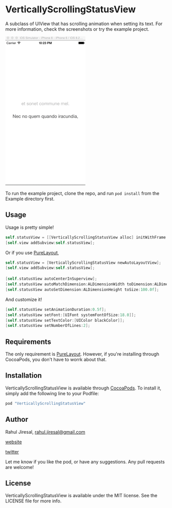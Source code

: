 # VerticallyScrollingStatusView

A subclass of UIView that has scrolling animation when setting its text.
For more information, check the screenshots or try the example project.

![Screenshot](screenshot.gif)

To run the example project, clone the repo, and run `pod install` from the Example directory first.

## Usage

Usage is pretty simple!

```objective-c
self.statusView = [[VerticallyScrollingStatusView alloc] initWithFrame:CGRectMake(0, self.view.frame.size.height / 2, self.view.frame.size.width, 100.0f)];
[self.view addSubview:self.statusView];
```

Or if you use [PureLayout](https://github.com/smileyborg/PureLayout),

```objective-c
self.statusView = [VerticallyScrollingStatusView newAutoLayoutView];
[self.view addSubview:self.statusView];

[self.statusView autoCenterInSuperview];
[self.statusView autoMatchDimension:ALDimensionWidth toDimension:ALDimensionWidth ofView:self.view withOffset:-30.0f];
[self.statusView autoSetDimension:ALDimensionHeight toSize:100.0f];

```
And customize it!
```objective-c
[self.statusView setAnimationDuration:0.5f];
[self.statusView setFont:[UIFont systemFontOfSize:18.0]];
[self.statusView setTextColor:[UIColor blackColor]];
[self.statusView setNumberOfLines:2];

```

## Requirements

The only requirement is [PureLayout](https://github.com/smileyborg/PureLayout). However, if you're installing through CocoaPods, you don't have to worrk about that.

## Installation

VerticallyScrollingStatusView is available through [CocoaPods](http://cocoapods.org). To install
it, simply add the following line to your Podfile:

```ruby
pod "VerticallyScrollingStatusView"
```

## Author

Rahul Jiresal, rahul.jiresal@gmail.com

[website](http://www.rahuljiresal.com)

[twitter](https://www.twitter.com/rahuljiresal)

Let me know if you like the pod, or have any suggestions. Any pull requests are welcome!

## License

VerticallyScrollingStatusView is available under the MIT license. See the LICENSE file for more info.
